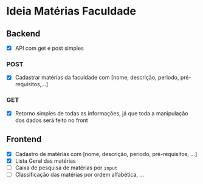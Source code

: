 # Ideia Matérias Faculdade

## Backend

- [x] API com get e post simples

### POST

- [x] Cadastrar matérias da faculdade com [nome, descrição, periodo, pré-requisitos,...]

### GET

- [x] Retorno simples de todas as informações, já que toda a manipulação dos dados será feito no front

## Frontend

- [x] Cadastro de matérias com [nome, descrição, periodo, pré-requisitos, ...]
- [x] Lista Geral das matérias
- [ ] Caixa de pesquisa de matérias por `input`
- [ ] Classificação das matérias por ordem alfabética, ...
